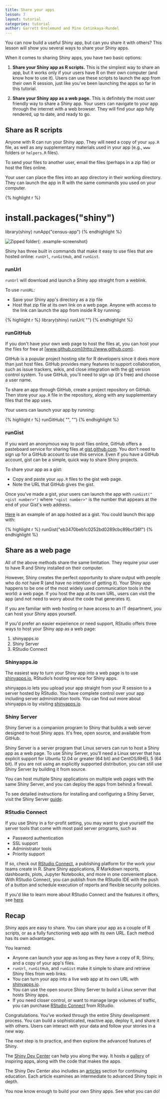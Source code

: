 ```yaml
---
title: Share your apps
lesson: 7
layout: tutorial
categories: tutorial
author: Garrett Grolemund and Mine Cetinkaya-Rundel
---
```


You can now build a useful Shiny app, but can you share it with others? This lesson will show you several ways to share your Shiny apps.

When it comes to sharing Shiny apps, you have two basic options:

1. **Share your Shiny app as R scripts.** This is the simplest way to share an app, but it works only if your users have R on their own computer (and know how to use it). Users can use these scripts to launch the app from their own R session, just like you've been launching the apps so far in this tutorial.

2. **Share your Shiny app as a web page.** This is definitely the most user friendly way to share a Shiny app. Your users can navigate to your app through the internet with a web browser. They will find your app fully rendered, up to date, and ready to go.

## Share as R scripts

Anyone with R can run your Shiny app. They will need a copy of your `app.R` file, as well as any supplementary materials used in your app (e.g., `www` folders or `helpers.R` files).

To send your files to another user, email the files (perhaps in a zip file) or host the files online.

Your user can place the files into an app directory in their working directory. They can launch the app in R with the same commands you used on your computer.

{% highlight r %}
# install.packages("shiny")
library(shiny)
runApp("census-app")
{% endhighlight %}

![Zipped folder](images/zip.png){: .example-screenshot}

Shiny has three built in commands that make it easy to use files that are hosted online: `runUrl`, `runGitHub`, and `runGist`.

### runUrl

`runUrl` will download and launch a Shiny app straight from a weblink.

To use `runURL`:

* Save your Shiny app's directory as a zip file
* Host that zip file at its own link on a web page. Anyone with access to the link can launch the app from inside R by running:

{% highlight r %}
library(shiny)
runUrl( "<the weblink>")
{% endhighlight %}

### runGitHub

If you don't have your own web page to host the files at, you can host your the files for free at [www.github.com](http://www.github.com).

GitHub is a popular project hosting site for R developers since it does more than just host files. GitHub provides many features to support collaboration, such as issue trackers, wikis, and close integration with the [git](http://git-scm.com/) version control system. To use GitHub, you'll need to sign up (it's free) and choose a user name.

To share an app through GitHub, create a project repository on GitHub. Then store your `app.R` file in the repository, along with any supplementary files that the app uses.

Your users can launch your app by running:

{% highlight r %}
runGitHub( "<your repository name>", "<your user name>")
{% endhighlight %}


### runGist

If you want an anonymous way to post files online, GitHub offers a pasteboard service for sharing files at [gist.github.com](http://gist.github.com). You don’t need to sign up for a GitHub account to use this service. Even if you have a GitHub account, gist can be a simple, quick way to share Shiny projects.

To share your app as a gist:

* Copy and paste your `app.R` files to the gist web page.
* Note the URL that GitHub gives the gist.

Once you've made a gist, your users can launch the app with `runGist("<gist number>")` where `"<gist number>"` is the number that appears at the end of your Gist's web address.

[Here](https://gist.github.com/mine-cetinkaya-rundel/eb3470beb1c0252bd0289cbc89bcf36f) is an example of an app hosted as a gist. You could launch this app with:

{% highlight r %}
runGist("eb3470beb1c0252bd0289cbc89bcf36f")
{% endhighlight %}

## Share as a web page

All of the above methods share the same limitation. They require your user to have R and Shiny installed on their computer.

However, Shiny creates the perfect opportunity to share output with people who do _not_ have R (and have no intention of getting it). Your Shiny app happens to be one of the most widely used communication tools in the world: a web page. If you host the app at its own URL, users can visit the app (and not need to worry about the code that generates it).

If you are familiar with web hosting or have access to an IT department, you can host your Shiny apps yourself.

If you'd prefer an easier experience or need support, RStudio offers three ways to host your Shiny app as a web page:

1. shinyapps.io
2. Shiny Server
3. RStudio Connect

### Shinyapps.io

The easiest way to turn your Shiny app into a web page is to use [shinyapps.io](http://www.shinyapps.io/), RStudio’s hosting service for Shiny apps.

shinyapps.io lets you upload your app straight from your R session to a server hosted by RStudio. You have complete control over your app including server administration tools. You can find out more about shinyapps.io by visiting [shinyapps.io](http://www.shinyapps.io/).

### Shiny Server

Shiny Server is a companion program to Shiny that builds a web server designed to host Shiny apps. It's free, open source, and available from GitHub.

Shiny Server is a server program that Linux servers can run to host a Shiny app as a web page. To use Shiny Server, you'll need a Linux server that has explicit support for Ubuntu 12.04 or greater (64 bit) and CentOS/RHEL 5 (64 bit). If you are not using an explicitly supported distribution, you can still use Shiny Server by building it from source.

You can host multiple Shiny applications on multiple web pages with the same Shiny Server, and you can deploy the apps from behind a firewall.

To see detailed instructions for installing and configuring a Shiny Server, visit the Shiny Server [guide](https://github.com/rstudio/shiny-server/blob/master/README.md).


### RStudio Connect

If you use Shiny in a for-profit setting, you may want to give yourself the server tools that come with most paid server programs, such as

* Password authentication
* SSL support
* Administrator tools
* Priority support

If so, check out [RStudio Connect](https://www.rstudio.com/products/connect/), a publishing platform for the work your teams create in R. Share Shiny applications, R Markdown reports, dashboards, plots, Jupyter Notebooks, and more in one convenient place. With RStudio Connect, you can publish from the RStudio IDE with the push of a button and schedule execution of reports and flexible security policies.

If you'd like to learn more about RStudio Connect and the features it offers, see [here](https://www.rstudio.com/products/connect/).

## Recap

Shiny apps are easy to share. You can share your app as a couple of R scripts, or as a fully functioning web app with its own URL. Each method has its own advantages.

You learned:

* Anyone can launch your app as long as they have a copy of R, Shiny, and a copy of your app's files.
* `runUrl`, `runGitHub`, and `runGist` make it simple to share and retrieve Shiny files from web links.
* You can turn your app into a live web app at its own URL with [shinyapps.io](http://shinyapps.io/).
* You can use the open source Shiny Server to build a Linux server that hosts Shiny apps.
* If you need closer control, or want to manage large volumes of traffic, you can purchase [RStudio Connect](https://www.rstudio.com/products/connect/) from RStudio.

Congratulations. You’ve worked through the entire Shiny development process. You can build a sophisticated, reactive app, deploy it, and share it with others. Users can interact with your data and follow your stories in a new way.

The next step is to practice, and then explore the advanced features of Shiny.

The [Shiny Dev Center](http://shiny.rstudio.com) can help you along the way. It hosts a [gallery](/gallery/) of inspiring apps, along with the code that makes the apps.

The Shiny Dev Center also includes an [articles](/articles/) section for continuing education. Each article examines an intermediate to advanced Shiny topic in depth.

You now know enough to build your own Shiny apps. See what you can do!
